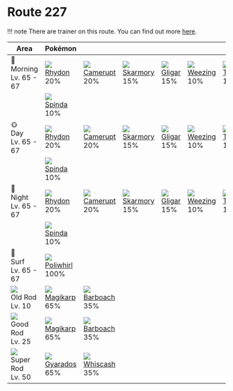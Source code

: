 # Route 227

!!! note
    There are trainer on this route. You can find out more [here](../../trainer_changes/route_227/).


Area                                  | Pokémon                         | &nbsp;                        | &nbsp;                        | &nbsp;                      | &nbsp;                       | &nbsp;
---                                   | ---                             | ---                           | ---                           | ---                         | ---                          | ---
🌅<br>Morning<br>Lv. 65 - 67           | ![][112]<br>[Rhydon]<br>20%     | ![][323]<br>[Camerupt]<br>20% | ![][227]<br>[Skarmory]<br>15% | ![][207]<br>[Gligar]<br>15% | ![][110]<br>[Weezing]<br>10% | ![][324]<br>[Torkoal]<br>10%
&nbsp;                                | ![][327]<br>[Spinda]<br>10%     | &nbsp;                        | &nbsp;                        | &nbsp;                      | &nbsp;                       | &nbsp;
🌞<br>Day<br>Lv. 65 - 67               | ![][112]<br>[Rhydon]<br>20%     | ![][323]<br>[Camerupt]<br>20% | ![][227]<br>[Skarmory]<br>15% | ![][207]<br>[Gligar]<br>15% | ![][110]<br>[Weezing]<br>10% | ![][324]<br>[Torkoal]<br>10%
&nbsp;                                | ![][327]<br>[Spinda]<br>10%     | &nbsp;                        | &nbsp;                        | &nbsp;                      | &nbsp;                       | &nbsp;
🌙<br>Night<br>Lv. 65 - 67             | ![][112]<br>[Rhydon]<br>20%     | ![][323]<br>[Camerupt]<br>20% | ![][227]<br>[Skarmory]<br>15% | ![][207]<br>[Gligar]<br>15% | ![][110]<br>[Weezing]<br>10% | ![][324]<br>[Torkoal]<br>10%
&nbsp;                                | ![][327]<br>[Spinda]<br>10%     | &nbsp;                        | &nbsp;                        | &nbsp;                      | &nbsp;                       | &nbsp;
🌊<br>Surf<br>Lv. 65 - 67              | ![][061]<br>[Poliwhirl]<br>100% | &nbsp;                        | &nbsp;                        | &nbsp;                      | &nbsp;                       | &nbsp;
![][old-rod]<br>Old Rod<br>Lv. 10     | ![][129]<br>[Magikarp]<br>65%   | ![][339]<br>[Barboach]<br>35% | &nbsp;                        | &nbsp;                      | &nbsp;                       | &nbsp;
![][good-rod]<br>Good Rod<br>Lv. 25   | ![][129]<br>[Magikarp]<br>65%   | ![][339]<br>[Barboach]<br>35% | &nbsp;                        | &nbsp;                      | &nbsp;                       | &nbsp;
![][super-rod]<br>Super Rod<br>Lv. 50 | ![][130]<br>[Gyarados]<br>65%   | ![][340]<br>[Whiscash]<br>35% | &nbsp;                        | &nbsp;                      | &nbsp;                       | &nbsp;

[Poliwhirl]: ../../pokemon_changes/061/
[Weezing]: ../../pokemon_changes/110/
[Rhydon]: ../../pokemon_changes/112/
[Magikarp]: ../../pokemon_changes/129/
[Gyarados]: ../../pokemon_changes/130/
[Gligar]: ../../pokemon_changes/207/
[Skarmory]: ../../pokemon_changes/227/
[Camerupt]: ../../pokemon_changes/323/
[Torkoal]: ../../pokemon_changes/324/
[Spinda]: ../../pokemon_changes/327/
[Barboach]: ../../pokemon_changes/339/
[Whiscash]: ../../pokemon_changes/340/
[good-rod]: ../img/items/good-rod.png
[old-rod]: ../img/items/old-rod.png
[super-rod]: ../img/items/super-rod.png
[061]: ../img/pokemon/061.png
[110]: ../img/pokemon/110.png
[112]: ../img/pokemon/112.png
[129]: ../img/pokemon/129.png
[130]: ../img/pokemon/130.png
[207]: ../img/pokemon/207.png
[227]: ../img/pokemon/227.png
[323]: ../img/pokemon/323.png
[324]: ../img/pokemon/324.png
[327]: ../img/pokemon/327.png
[339]: ../img/pokemon/339.png
[340]: ../img/pokemon/340.png
